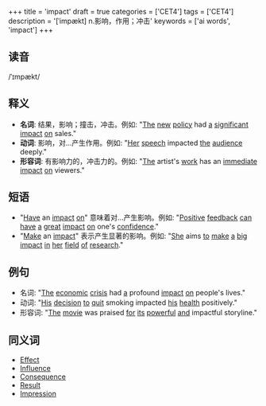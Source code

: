 +++
title = 'impact'
draft = true
categories = ['CET4']
tags = ['CET4']
description = '[ˈimpækt] n.影响，作用；冲击'
keywords = ['ai words', 'impact']
+++

## 读音
/ˈɪmpækt/

## 释义
- **名词**: 结果，影响；撞击，冲击。例如: "[The](/zh/post/the/) [new](/zh/post/new/) [policy](/zh/post/policy/) had [a](/zh/post/a/) [significant](/zh/post/significant/) [impact](/zh/post/impact/) [on](/zh/post/on/) sales."
- **动词**: 影响，对...产生作用。例如: "[Her](/zh/post/her/) [speech](/zh/post/speech/) impacted [the](/zh/post/the/) [audience](/zh/post/audience/) deeply."
- **形容词**: 有影响力的，冲击力的。例如: "[The](/zh/post/the/) artist's [work](/zh/post/work/) has an [immediate](/zh/post/immediate/) [impact](/zh/post/impact/) [on](/zh/post/on/) viewers."

## 短语
- "[Have](/zh/post/have/) an [impact](/zh/post/impact/) [on](/zh/post/on/)" 意味着对...产生影响。例如: "[Positive](/zh/post/positive/) [feedback](/zh/post/feedback/) [can](/zh/post/can/) [have](/zh/post/have/) [a](/zh/post/a/) [great](/zh/post/great/) [impact](/zh/post/impact/) [on](/zh/post/on/) one's [confidence](/zh/post/confidence/)."
- "[Make](/zh/post/make/) an [impact](/zh/post/impact/)" 表示产生显著的影响。例如: "[She](/zh/post/she/) aims [to](/zh/post/to/) [make](/zh/post/make/) [a](/zh/post/a/) [big](/zh/post/big/) [impact](/zh/post/impact/) [in](/zh/post/in/) [her](/zh/post/her/) [field](/zh/post/field/) [of](/zh/post/of/) [research](/zh/post/research/)."

## 例句
- 名词: "[The](/zh/post/the/) [economic](/zh/post/economic/) [crisis](/zh/post/crisis/) had [a](/zh/post/a/) profound [impact](/zh/post/impact/) [on](/zh/post/on/) people's lives."
- 动词: "[His](/zh/post/his/) [decision](/zh/post/decision/) [to](/zh/post/to/) [quit](/zh/post/quit/) smoking impacted [his](/zh/post/his/) [health](/zh/post/health/) positively."
- 形容词: "[The](/zh/post/the/) [movie](/zh/post/movie/) was praised [for](/zh/post/for/) [its](/zh/post/its/) [powerful](/zh/post/powerful/) [and](/zh/post/and/) impactful storyline."

## 同义词
- [Effect](/zh/post/effect/)
- [Influence](/zh/post/influence/)
- [Consequence](/zh/post/consequence/)
- [Result](/zh/post/result/)
- [Impression](/zh/post/impression/)
